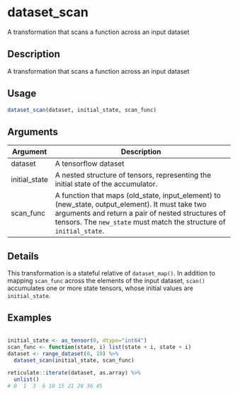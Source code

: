 # dataset_scan


A transformation that scans a function across an input dataset




## Description

A transformation that scans a function across an input dataset





## Usage
```r
dataset_scan(dataset, initial_state, scan_func)
```




## Arguments


Argument      |Description
------------- |----------------
dataset | A tensorflow dataset
initial_state | A nested structure of tensors, representing the initial state of the accumulator.
scan_func | A function that maps (old_state, input_element) to (new_state, output_element). It must take two arguments and return a pair of nested structures of tensors. The ``new_state`` must match the structure of ``initial_state``.




## Details

This transformation is a stateful relative of ``dataset_map()``.
In addition to mapping ``scan_func`` across the elements of the input dataset,
``scan()`` accumulates one or more state tensors, whose initial values are
``initial_state``.






## Examples

```r

initial_state <- as_tensor(0, dtype="int64")
scan_func <- function(state, i) list(state + i, state + i)
dataset <- range_dataset(0, 10) %>%
  dataset_scan(initial_state, scan_func)

reticulate::iterate(dataset, as.array) %>%
  unlist()
# 0  1  3  6 10 15 21 28 36 45

```




